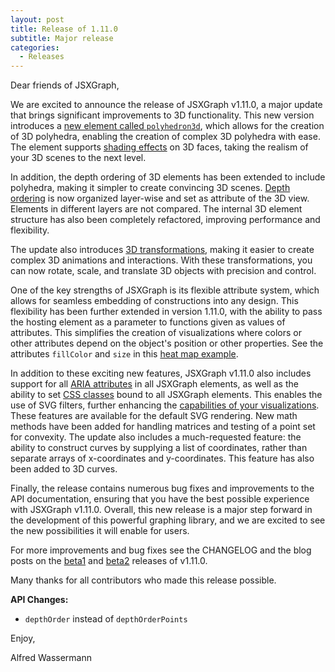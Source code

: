 ```yaml
---
layout: post
title: Release of 1.11.0
subtitle: Major release
categories:
  - Releases
---
```


Dear friends of JSXGraph,

We are excited to announce the release of JSXGraph v1.11.0, a major update that brings significant improvements to 3D functionality. This new version introduces a [new element called `polyhedron3d`](https://jsxgraph.org/docs/symbols/Polyhedron3D.html), which allows for the creation of 3D polyhedra, enabling the creation of complex 3D polyhedra with ease. The element supports [shading effects](https://jsxgraph.org/docs/symbols/Face3D.html#shader) on 3D faces, taking the realism of your 3D scenes to the next level.

In addition, the depth ordering of 3D elements has been extended to include polyhedra, making it simpler to create convincing 3D scenes. [Depth ordering](https://jsxgraph.org/docs/symbols/View3D.html#depthOrder) is now organized layer-wise and set as attribute of the 3D view. Elements in different layers are not compared. The internal 3D element structure has also been completely refactored, improving performance and flexibility.

The update also introduces [3D transformations](https://jsxgraph.org/docs/symbols/Transformation3D.html), making it easier to create complex 3D animations and interactions. With these transformations, you can now rotate, scale, and translate 3D objects with precision and control.

One of the key strengths of JSXGraph is its flexible attribute system, which allows for seamless embedding of constructions into any design. This flexibility has been further extended in version 1.11.0, with the ability to pass the hosting element as a parameter to functions given as values of attributes. This simplifies the creation of visualizations where colors or other attributes depend on the object's position or other properties. See the attributes `fillColor` and `size` in this [heat map example](https://jsxgraph.org/share/example/heat-map).

In addition to these exciting new features, JSXGraph v1.11.0 also includes support for all [ARIA attributes](https://jsxgraph.org/docs/symbols/JXG.GeometryElement.html#aria) in all JSXGraph elements, as well as the ability to set [CSS classes](https://jsxgraph.org/docs/symbols/JXG.GeometryElement.html#cssClass) bound to all JSXGraph elements. This enables the use of SVG filters, further enhancing the [capabilities of your visualizations](https://jsxgraph.org/share/example/svg-filter-and-css-classes). These features are available for the default SVG rendering.
New math methods have been added for handling matrices and testing of a point set for convexity. The update also includes a much-requested feature: the ability to construct curves by supplying a list of coordinates, rather than separate arrays of x-coordinates and y-coordinates. This feature has also been added to 3D curves. 

Finally, the release contains numerous bug fixes and improvements to the API documentation, ensuring that you have the best possible experience with JSXGraph v1.11.0. Overall, this new release is a major step forward in the development of this powerful graphing library, and we are excited to see the new possibilities it will enable for users.

For more improvements and bug fixes see the CHANGELOG and the blog posts on the [beta1](https://jsxgraph.org/wp/2024-11-08-release-of-version-1.11.0-beta1/) and [beta2](https://jsxgraph.org/wp/2025-02-24-release-of-version-1.11.0-beta2/) releases of v1.11.0.

Many thanks for all contributors who made this release possible.

__API Changes:__

- `depthOrder` instead of `depthOrderPoints`


Enjoy,

Alfred Wassermann



